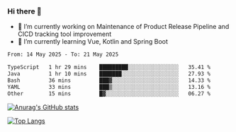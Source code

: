### Hi there 👋

- 🔭 I’m currently working on Maintenance of Product Release Pipeline and CICD tracking tool improvement
- 🌱 I’m currently learning Vue, Kotlin and Spring Boot

<!--START_SECTION:waka-->

```txt
From: 14 May 2025 - To: 21 May 2025

TypeScript   1 hr 29 mins    █████████░░░░░░░░░░░░░░░░   35.41 %
Java         1 hr 10 mins    ███████░░░░░░░░░░░░░░░░░░   27.93 %
Bash         36 mins         ███▓░░░░░░░░░░░░░░░░░░░░░   14.33 %
YAML         33 mins         ███▒░░░░░░░░░░░░░░░░░░░░░   13.16 %
Other        15 mins         █▓░░░░░░░░░░░░░░░░░░░░░░░   06.27 %
```

<!--END_SECTION:waka-->

[![Anurag's GitHub stats](https://github-readme-stats.vercel.app/api?username=yunhao981&show_icons=true&theme=solarized-dark)](https://github.com/anuraghazra/github-readme-stats)

[![Top Langs](https://github-readme-stats.vercel.app/api/top-langs/?username=yunhao981&theme=solarized-dark&layout=compact)](https://github.com/anuraghazra/github-readme-stats)

<!--
**yunhao981/yunhao981** is a ✨ _special_ ✨ repository because its `README.md` (this file) appears on your GitHub profile.

Here are some ideas to get you started:

- 🔭 I’m currently working on Maintenance of Release Pipeline and CICD tracking tool improvement
- 🌱 I’m currently learning Vue, Kotlin and Spring Boot
- 👯 I’m looking to collaborate on ...
- 🤔 I’m looking for help with ...
- 💬 Ask me about ...
- 📫 How to reach me: ...
- 😄 Pronouns: ...
- ⚡ Fun fact: ...
-->


